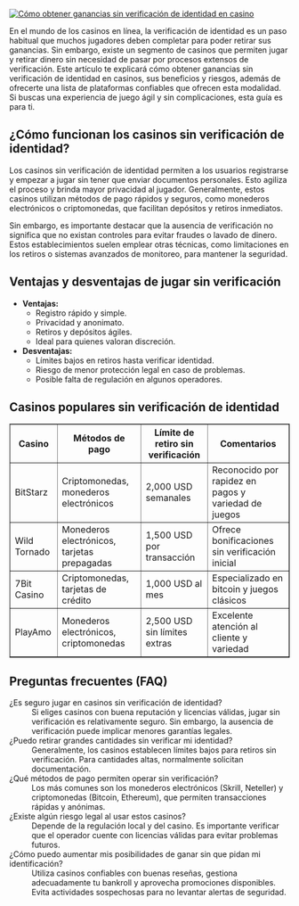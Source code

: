 [![Cómo obtener ganancias sin verificación de identidad en casino](https://123-caf.pages.dev/gitsignup.png)](https://vrmoo.ru/Bt82HjjY)

<p>En el mundo de los casinos en línea, la verificación de identidad es un paso habitual que muchos jugadores deben completar para poder retirar sus ganancias. Sin embargo, existe un segmento de casinos que permiten jugar y retirar dinero sin necesidad de pasar por procesos extensos de verificación. Este artículo te explicará cómo obtener ganancias sin verificación de identidad en casinos, sus beneficios y riesgos, además de ofrecerte una lista de plataformas confiables que ofrecen esta modalidad. Si buscas una experiencia de juego ágil y sin complicaciones, esta guía es para ti.</p>  <h2>¿Cómo funcionan los casinos sin verificación de identidad?</h2> <p>Los casinos sin verificación de identidad permiten a los usuarios registrarse y empezar a jugar sin tener que enviar documentos personales. Esto agiliza el proceso y brinda mayor privacidad al jugador. Generalmente, estos casinos utilizan métodos de pago rápidos y seguros, como monederos electrónicos o criptomonedas, que facilitan depósitos y retiros inmediatos.</p> <p>Sin embargo, es importante destacar que la ausencia de verificación no significa que no existan controles para evitar fraudes o lavado de dinero. Estos establecimientos suelen emplear otras técnicas, como limitaciones en los retiros o sistemas avanzados de monitoreo, para mantener la seguridad.</p>  <h2>Ventajas y desventajas de jugar sin verificación</h2> <ul>   <li><strong>Ventajas:</strong>     <ul>       <li>Registro rápido y simple.</li>       <li>Privacidad y anonimato.</li>       <li>Retiros y depósitos ágiles.</li>       <li>Ideal para quienes valoran discreción.</li>     </ul>   </li>   <li><strong>Desventajas:</strong>     <ul>       <li>Límites bajos en retiros hasta verificar identidad.</li>       <li>Riesgo de menor protección legal en caso de problemas.</li>       <li>Posible falta de regulación en algunos operadores.</li>     </ul>   </li> </ul>  <h2>Casinos populares sin verificación de identidad</h2> <table border="1" cellpadding="6" cellspacing="0">   <thead>     <tr>       <th>Casino</th>       <th>Métodos de pago</th>       <th>Límite de retiro sin verificación</th>       <th>Comentarios</th>     </tr>   </thead>   <tbody>     <tr>       <td>BitStarz</td>       <td>Criptomonedas, monederos electrónicos</td>       <td>2,000 USD semanales</td>       <td>Reconocido por rapidez en pagos y variedad de juegos</td>     </tr>     <tr>       <td>Wild Tornado</td>       <td>Monederos electrónicos, tarjetas prepagadas</td>       <td>1,500 USD por transacción</td>       <td>Ofrece bonificaciones sin verificación inicial</td>     </tr>     <tr>       <td>7Bit Casino</td>       <td>Criptomonedas, tarjetas de crédito</td>       <td>1,000 USD al mes</td>       <td>Especializado en bitcoin y juegos clásicos</td>     </tr>     <tr>       <td>PlayAmo</td>       <td>Monederos electrónicos, criptomonedas</td>       <td>2,500 USD sin límites extras</td>       <td>Excelente atención al cliente y variedad</td>     </tr>   </tbody> </table>  <h2>Preguntas frecuentes (FAQ)</h2> <dl>   <dt>¿Es seguro jugar en casinos sin verificación de identidad?</dt>   <dd>Si eliges casinos con buena reputación y licencias válidas, jugar sin verificación es relativamente seguro. Sin embargo, la ausencia de verificación puede implicar menores garantías legales.</dd>      <dt>¿Puedo retirar grandes cantidades sin verificar mi identidad?</dt>   <dd>Generalmente, los casinos establecen límites bajos para retiros sin verificación. Para cantidades altas, normalmente solicitan documentación.</dd>      <dt>¿Qué métodos de pago permiten operar sin verificación?</dt>   <dd>Los más comunes son los monederos electrónicos (Skrill, Neteller) y criptomonedas (Bitcoin, Ethereum), que permiten transacciones rápidas y anónimas.</dd>      <dt>¿Existe algún riesgo legal al usar estos casinos?</dt>   <dd>Depende de la regulación local y del casino. Es importante verificar que el operador cuente con licencias válidas para evitar problemas futuros.</dd>      <dt>¿Cómo puedo aumentar mis posibilidades de ganar sin que pidan mi identificación?</dt>   <dd>Utiliza casinos confiables con buenas reseñas, gestiona adecuadamente tu bankroll y aprovecha promociones disponibles. Evita actividades sospechosas para no levantar alertas de seguridad.</dd> </dl>